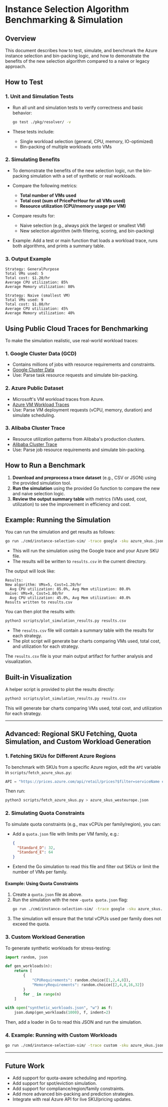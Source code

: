 # Instance Selection Algorithm Benchmarking & Simulation

## Overview

This document describes how to test, simulate, and benchmark the Azure instance selection and bin-packing logic, and how to demonstrate the benefits of the new selection algorithm compared to a naive or legacy approach.

## How to Test

### 1. Unit and Simulation Tests

- Run all unit and simulation tests to verify correctness and basic behavior:
  ```bash
  go test ./pkg/resolver/ -v
  ```

- These tests include:
  - Single workload selection (general, CPU, memory, IO-optimized)
  - Bin-packing of multiple workloads onto VMs

### 2. Simulating Benefits

- To demonstrate the benefits of the new selection logic, run the bin-packing simulation with a set of synthetic or real workloads.
- Compare the following metrics:
  - **Total number of VMs used**
  - **Total cost (sum of PricePerHour for all VMs used)**
  - **Resource utilization (CPU/memory usage per VM)**
- Compare results for:
  - Naive selection (e.g., always pick the largest or smallest VM)
  - New selection algorithm (with filtering, scoring, and bin-packing)

- Example: Add a test or main function that loads a workload trace, runs both algorithms, and prints a summary table.

### 3. Output Example

```
Strategy: GeneralPurpose
Total VMs used: 5
Total cost: $1.20/hr
Average CPU utilization: 85%
Average Memory utilization: 80%

Strategy: Naive (smallest VM)
Total VMs used: 9
Total cost: $1.80/hr
Average CPU utilization: 45%
Average Memory utilization: 40%
```

## Using Public Cloud Traces for Benchmarking

To make the simulation realistic, use real-world workload traces:

### 1. Google Cluster Data (GCD)
- Contains millions of jobs with resource requirements and constraints.
- [Google Cluster Data](https://github.com/google/cluster-data)
- Use: Parse task resource requests and simulate bin-packing.

### 2. Azure Public Dataset
- Microsoft's VM workload traces from Azure.
- [Azure VM Workload Traces](https://github.com/Azure/AzurePublicDataset)
- Use: Parse VM deployment requests (vCPU, memory, duration) and simulate scheduling.

### 3. Alibaba Cluster Trace
- Resource utilization patterns from Alibaba's production clusters.
- [Alibaba Cluster Trace](https://github.com/alibaba/clusterdata)
- Use: Parse job resource requirements and simulate bin-packing.

## How to Run a Benchmark

1. **Download and preprocess a trace dataset** (e.g., CSV or JSON) using the provided simulation tool.
2. **Run the simulation** using the provided Go function to compare the new and naive selection logic.
3. **Review the output summary table** with metrics (VMs used, cost, utilization) to see the improvement in efficiency and cost.

## Example: Running the Simulation

You can run the simulation and get results as follows:

```bash
go run ./cmd/instance-selection-sim/ -trace google -sku azure_skus.json -max 1000 -out results.csv
```

- This will run the simulation using the Google trace and your Azure SKU file.
- The results will be written to `results.csv` in the current directory.

The output will look like:

```
Results:
New algorithm: VMs=5, Cost=1.20/hr
  Avg CPU utilization: 85.0%, Avg Mem utilization: 80.0%
Naive: VMs=9, Cost=1.80/hr
  Avg CPU utilization: 45.0%, Avg Mem utilization: 40.0%
Results written to results.csv
```

You can then plot the results with:

```bash
python3 scripts/plot_simulation_results.py results.csv
```

- The `results.csv` file will contain a summary table with the results for each strategy.
- The plot script will generate bar charts comparing VMs used, total cost, and utilization for each strategy.

The `results.csv` file is your main output artifact for further analysis and visualization.

## Built-in Visualization

A helper script is provided to plot the results directly:

```bash
python3 scripts/plot_simulation_results.py results.csv
```

This will generate bar charts comparing VMs used, total cost, and utilization for each strategy.

---

## Advanced: Regional SKU Fetching, Quota Simulation, and Custom Workload Generation

### 1. Fetching SKUs for Different Azure Regions

To benchmark with SKUs from a specific Azure region, edit the `API` variable in `scripts/fetch_azure_skus.py`:

```python
API = "https://prices.azure.com/api/retail/prices?$filter=serviceName eq 'Virtual Machines' and armRegionName eq 'westeurope'"
```

Then run:

```bash
python3 scripts/fetch_azure_skus.py > azure_skus_westeurope.json
```

### 2. Simulating Quota Constraints

To simulate quota constraints (e.g., max vCPUs per family/region), you can:
- Add a `quota.json` file with limits per VM family, e.g.:
  ```json
  {
    "Standard_D": 32,
    "Standard_E": 64
  }
  ```
- Extend the Go simulation to read this file and filter out SKUs or limit the number of VMs per family.

#### Example: Using Quota Constraints

1. Create a `quota.json` file as above.
2. Run the simulation with the new `-quota quota.json` flag:
   ```bash
   go run ./cmd/instance-selection-sim/ -trace google -sku azure_skus.json -max 1000 -quota quota.json
   ```
3. The simulation will ensure that the total vCPUs used per family does not exceed the quota.

### 3. Custom Workload Generation

To generate synthetic workloads for stress-testing:

```python
import random, json

def gen_workloads(n):
    return [
        {
            "CPURequirements": random.choice([1,2,4,8]),
            "MemoryRequirements": random.choice([2,4,8,16,32])
        }
        for _ in range(n)
    ]

with open("synthetic_workloads.json", "w") as f:
    json.dump(gen_workloads(1000), f, indent=2)
```

Then, add a loader in Go to read this JSON and run the simulation.

### 4. Example: Running with Custom Workloads

```bash
go run ./cmd/instance-selection-sim/ -trace custom -sku azure_skus.json -max 1000 -workloads synthetic_workloads.json
```

---

## Future Work

- Add support for quota-aware scheduling and reporting.
- Add support for spot/eviction simulation.
- Add support for compliance/region/family constraints.
- Add more advanced bin-packing and prediction strategies.
- Integrate with real Azure API for live SKU/pricing updates.
